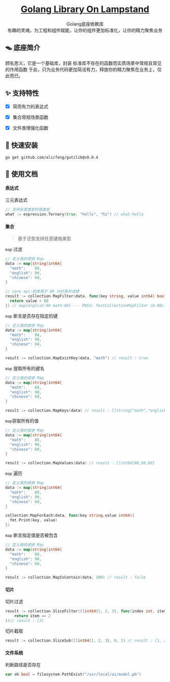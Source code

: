 <div align="center">
    <h1>
        <a href="https://github.com/alicfeng/gutilib">
            Golang Library On Lampstand
        </a>
    </h1>
    <p>
      Golang底座依赖库
      <br/>
      有趣的灵魂，为工程和组件赋能，让你的组件更加标准化，让你的精力聚焦业务
    </p>
</div>



## 🪤 底座简介

顾名思义，它是一个基础库，封装 标准库不存在的函数而实质场景中常规且常见的作用函数 于此，只为业务代码更加简洁有力，释放你的精力聚焦在业务上，仅此而已。



## ✨ 支持特性

- [x] 简而有力的表达式

- [x]  集合常规场景函数

- [x] 文件类增强化函数



## 🚀 快速安装

```shell
go get github.com/alicfeng/gutilib@v0.0.4
```



## 📒 使用文档

#### 表达式

三元表达式

```go
// 支持任意类型的值类型
what := expression.Ternary(true, "hello", "hi") // what:hello
```



#### 集合

> 基于泛型支持任意键值类型

`map` 过滤

```go
// 定义我的成绩 Map
data := map[string]int64{
  "math":    88,
  "english": 90,
  "chinese": 60,
}

// core api:检索高于 80 分的各科成绩
result := collection.MapFilter(data, func(key string, value int64) bool {
  return value > 80
}) // map[english:90 math:88] --- PASS: TestCollectionMapFilter (0.00s)
```

`map` 断言是否存在指定的键

```go
// 定义我的成绩 Map
data := map[string]int64{
  "math":    88,
  "english": 90,
  "chinese": 60,
}

result := collection.MapExistKey(data, "math") // result : true
```

`map` 提取所有的键名

```go
// 定义我的成绩 Map
data := map[string]int64{
  "math":    88,
  "english": 90,
  "chinese": 60,
}

result := collection.MapKeys(data) // result : []string{"math","english","chinese"}
```

`map`获取所有的值

```go
// 定义我的成绩 Map
data := map[string]int64{
  "math":    88,
  "english": 90,
  "chinese": 60,
}

result := collection.MapValues(data) // result : []int64{88,90,60}
```

`map` 遍历

```go
// 定义我的成绩 Map
data := map[string]int64{
  "math":    88,
  "english": 90,
  "chinese": 60,
}

collection.MapForEach(data, func(key string,value int64){
  fmt.Print(key, value)
})
```

`map` 断言指定值是否被包含

```go
// 定义我的成绩 Map
data := map[string]int64{
  "math":    88,
  "english": 90,
  "chinese": 60,
}

result := collection.MapIsContain(data, 100) // result : false
```



#### 切片

切片过滤

```go
result := collection.SliceFilter([]int64{1, 2, 3}, func(index int, item int64) bool {
    return item == 2
})// result : [2]
```

切片截取

```go
result := collection.SliceSub([]int64{1, 2, 3}, 0, 1) // result : [1, 2]
```


#### 文件系统

判断路径是否存在

```go
var ok bool = filesystem.PathExist("/usr/local/ai/model.pb")
```
